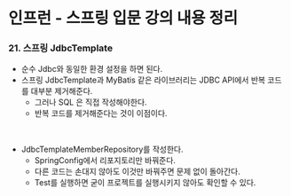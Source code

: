 # 인프런 - 스프링 입문 강의 내용 정리

### 21. 스프링 JdbcTemplate

- 순수 Jdbc와 동일한 환경 설정을 하면 된다.
- 스프링 JdbcTemplate과 MyBatis 같은 라이브러리는 JDBC API에서 반복 코드를 대부분 제거해준다.
  - 그러나 SQL 은 직접 작성해야한다. 
  - 반복 코드를 제거해준다는 것이 이점이다.



<br/>

- JdbcTemplateMemberRepository를 작성한다.
  - SpringConfig에서 리포지토리만 바꿔준다.
  - 다른 코드는 손대지 않아도 이것만 바꿔주면 문제 없이 돌아간다.
  - Test를 실행하면 굳이 프로젝트를 실행시키지 않아도 확인할 수 있다.

